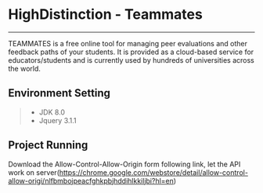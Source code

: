 # HighDistinction - Teammates
------
TEAMMATES is a free online tool for managing peer evaluations and other feedback paths of your students. It is provided as a cloud-based service for educators/students and is currently used by hundreds of universities across the world.
## Environment Setting 
> * JDK 8.0
> * Jquery 3.1.1
## Project Running
Download the Allow-Control-Allow-Origin form following link, let the API work on server(https://chrome.google.com/webstore/detail/allow-control-allow-origi/nlfbmbojpeacfghkpbjhddihlkkiljbi?hl=en)